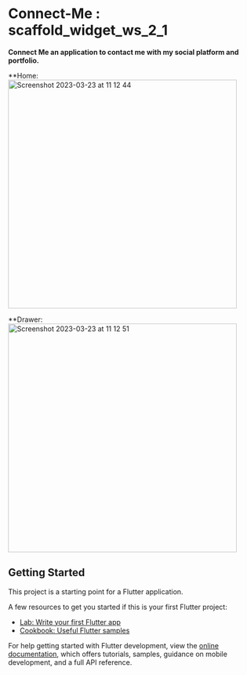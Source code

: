 # Connect-Me : scaffold_widget_ws_2_1

**Connect Me an application to contact me with my social platform and portfolio.**

**Home:
<img width="466" alt="Screenshot 2023-03-23 at 11 12 44" src="https://user-images.githubusercontent.com/95628601/227114253-5c9f4817-244c-4a3c-b872-b9b9a4b80021.png">


**Drawer:
<img width="466" alt="Screenshot 2023-03-23 at 11 12 51" src="https://user-images.githubusercontent.com/95628601/227114367-b2670d26-3f91-4e30-9d4d-896849cde6f8.png">



## Getting Started

This project is a starting point for a Flutter application.

A few resources to get you started if this is your first Flutter project:

- [Lab: Write your first Flutter app](https://docs.flutter.dev/get-started/codelab)
- [Cookbook: Useful Flutter samples](https://docs.flutter.dev/cookbook)

For help getting started with Flutter development, view the
[online documentation](https://docs.flutter.dev/), which offers tutorials,
samples, guidance on mobile development, and a full API reference.
